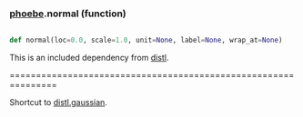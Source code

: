 ### [phoebe](phoebe.md).normal (function)


```py

def normal(loc=0.0, scale=1.0, unit=None, label=None, wrap_at=None)

```



This is an included dependency from [distl](https://distl.readthedocs.io).

===============================================================


Shortcut to [distl.gaussian](distl.gaussian.md).

